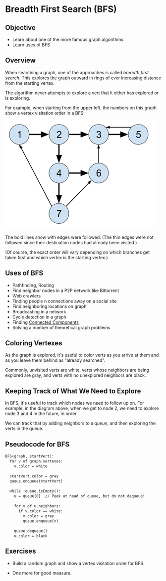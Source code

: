# Breadth First Search (BFS)

## Objective

- Learn about one of the more famous graph algorithms
- Learn uses of BFS

## Overview

When searching a graph, one of the approaches is called _breadth first search_. This explores the graph outward in rings of ever increasing distance from the starting vertex.

The algorithm never attempts to explore a vert that it either has explored or is exploring.

For example, when starting from the upper left, the numbers on this graph show a vertex visitation order in a BFS:

![BFS visit order](img/bfs-visit-order.png)

The bold lines show with edges were followed. (The thin edges were not followed since their destination nodes had already been visited.)

(Of course, the exact order will vary depending on which branches get taken first and which vertex is the starting vertex.)

## Uses of BFS

- Pathfinding, Routing
- Find neighbor nodes in a P2P network like Bittorrent
- Web crawlers
- Finding people n connections away on a social site
- Find neighboring locations on graph
- Broadcasting in a network
- Cycle detection in a graph
- Finding [Connected Components](<https://en.wikipedia.org/wiki/Connected_component_(graph_theory)>)
- Solving a number of theoretical graph problems

## Coloring Vertexes

As the graph is explored, it's useful to color verts as you arrive at them and as you leave them behind as "already searched".

Commonly, unvisited verts are white, verts whose neighbors are being explored are gray, and verts with no unexplored neighbors are black.

## Keeping Track of What We Need to Explore

In BFS, it's useful to track which nodes we need to follow up on. For example, in the diagram above, when we get to node 2, we need to explore node 3 and 4 in the future, in order.

We can track that by adding neighbors to a _queue_, and then exploring the verts in the queue.

## Pseudocode for BFS

```pseudocode
BFS(graph, startVert):
  for v of graph.vertexes:
    v.color = white

  startVert.color = gray
  queue.enqueue(startVert)

  while !queue.isEmpty():
    u = queue[0]  // Peek at head of queue, but do not dequeue!

    for v of u.neighbors:
      if v.color == white:
        v.color = gray
        queue.enqueue(v)

    queue.dequeue()
    u.color = black
```

## Exercises

- Build a random graph and show a vertex visitation order for BFS.

- One more for good measure.
